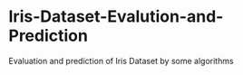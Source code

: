 # Iris-Dataset-Evalution-and-Prediction
Evaluation and prediction of Iris Dataset by some algorithms
